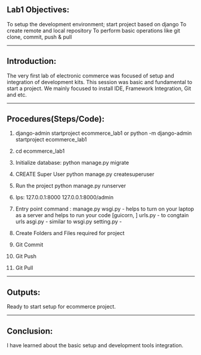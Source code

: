 ## Lab1 Objectives:

To setup the development environment; start project based on django
To create remote and local repository
To perform basic operations like git clone, commit, push & pull

---

## Introduction:

The very first lab of electronic commerce was focused of setup and integration of development kits. This session was basic and fundamental to start a project. We mainly focused to install IDE, Framework Integration, Git and etc.

---

## Procedures(Steps/Code):

1.  django-admin startproject ecommerce_lab1
    or
    python -m django-admin startproject ecommerce_lab1

2.  cd ecommerce_lab1

3.  Initialize database:
    python manage.py migrate

4.  CREATE Super User
    python manage.py createsuperuser

5.  Run the project
    python manage.py runserver

6.  Ips:
    127.0.0.1:8000
    127.0.0.1:8000/admin

7.  Entry point command : manage.py
    wsgi.py - helps to turn on your laptop as a server and helps to run your code [guicorn, ]
    urls.py - to congtain urls
    asgi.py - similar to wsgi.py
    setting.py -

8.  Create Folders and Files required for project

9.  Git Commit

10. Git Push

11. Git Pull

---

## Outputs:

Ready to start setup for ecommerce project.

---

## Conclusion:

I have learned about the basic setup and development tools integration.

